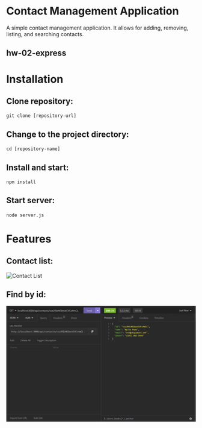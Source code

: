 # Contact Management Application

A simple contact management application. It allows for adding, removing, listing, and searching contacts.

## hw-02-express

# Installation
## Clone repository:
```shell
git clone [repository-url]
```
## Change to the project directory:
```shell
cd [repository-name]

```
## Install and start:
```shell
npm install
```
## Start server:
```shell
node server.js
```

# Features
## Contact list:
![Contact List](assets/contacts-list.png)

## Find by id:
![Find by id](assets/find-by-id.png)
